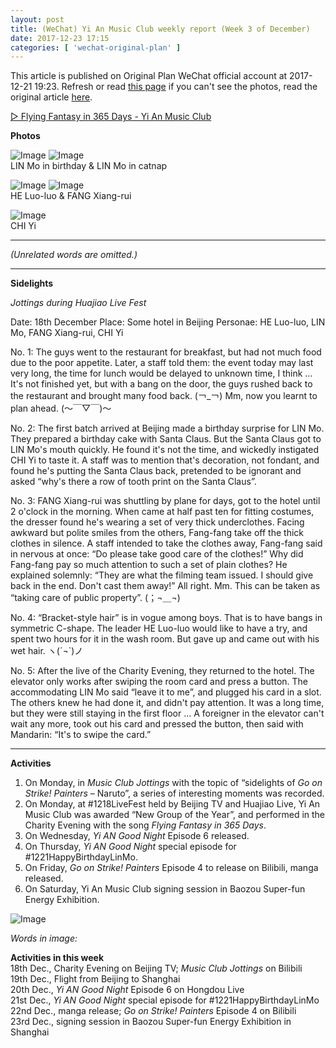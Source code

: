 ```yaml
---
layout: post
title: (WeChat) Yi An Music Club weekly report (Week 3 of December)
date: 2017-12-23 17:15
categories: [ 'wechat-original-plan' ]
---
```


This article is published on Original Plan WeChat official account at 2017-12-21 19:23. Refresh or read [this page](https://github.com/Quadrifolium/originalplan/blob/gh-pages/_posts/WeChat/2017-12-23-WeChat-Original-Plan.md) if you can't see the photos, read the original article [here](https://mp.weixin.qq.com/s/eUrPbBZfM8w1dDOaKDfsZg).

<!-- more -->

[▷ Flying Fantasy in 365 Days - Yi An Music Club](https://res.wx.qq.com/voice/getvoice?mediaid=MzIwOTY2ODc4MV8yMjQ3NDg0Mzg2)

**Photos**

![Image](https://mmbiz.qpic.cn/mmbiz_jpg/XOMVurd7hjQU8AKGxk6BtAwtI1gOr3iaNiccw82KlrzibEQia2eywwHpm3tbVqI3wavrI8VolamWVUrN2IicpQIsHAg/) ![Image](https://mmbiz.qpic.cn/mmbiz_jpg/XOMVurd7hjQU8AKGxk6BtAwtI1gOr3iaNVvibtia1PP5nmaIEu0mSDGWbZ6nibGib3wyINObQ6CEkicfKeXOqiaklPvyQ/)  
LIN Mo in birthday & LIN Mo in catnap

![Image](https://mmbiz.qpic.cn/mmbiz_jpg/XOMVurd7hjQU8AKGxk6BtAwtI1gOr3iaNdiaeDFUYh07cBiaZsichphZoicTbOfgaibWibGxZPzVeMw8lxreBV4lP9keQ/) ![Image](https://mmbiz.qpic.cn/mmbiz_jpg/XOMVurd7hjQU8AKGxk6BtAwtI1gOr3iaNcUDic0bsZBNROTew1bungUqhrEfNKwXlKPeqdfGcyep2O5MLOiacVWDQ/)  
HE Luo-luo & FANG Xiang-rui

![Image](https://mmbiz.qpic.cn/mmbiz_jpg/XOMVurd7hjQU8AKGxk6BtAwtI1gOr3iaNXiaOLma0LPXBV0a4LWKOJo9a6BrxB4rUJrUz2wrupwygONFDDD2Eib2A/)  
CHI Yi

---

*(Unrelated words are omitted.)*

---

**Sidelights**

*Jottings during Huajiao Live Fest*

Date: 18th December
Place: Some hotel in Beijing
Personae: HE Luo-luo, LIN Mo, FANG Xiang-rui, CHI Yi

No. 1:
The guys went to the restaurant for breakfast, but had not much food due to the poor appetite. Later, a staff told them: the event today may last very long, the time for lunch would be delayed to unknown time, I think … It's not finished yet, but with a bang on the door, the guys rushed back to the restaurant and brought many food back. (￢_￢) Mm, now you learnt to plan ahead. (～￣▽￣)～

No. 2:
The first batch arrived at Beijing made a birthday surprise for LIN Mo. They prepared a birthday cake with Santa Claus. But the Santa Claus got to LIN Mo's mouth quickly. He found it's not the time, and wickedly instigated CHI Yi to taste it. A staff was to mention that's decoration, not fondant, and found he's putting the Santa Claus back, pretended to be ignorant and asked “why's there a row of tooth print on the Santa Claus”.

No. 3:
FANG Xiang-rui was shuttling by plane for days, got to the hotel until 2 o'clock in the morning. When came at half past ten for fitting costumes, the dresser found he's wearing a set of very thick underclothes. Facing awkward but polite smiles from the others, Fang-fang take off the thick clothes in silence. A staff intended to take the clothes away, Fang-fang said in nervous at once: “Do please take good care of the clothes!” Why did Fang-fang pay so much attention to such a set of plain clothes? He explained solemnly: “They are what the filming team issued. I should give back in the end. Don't cast them away!” All right. Mm. This can be taken as “taking care of public property”. (；¬＿¬)

No. 4:
“Bracket-style hair” is in vogue among boys. That is to have bangs in symmetric C-shape. The leader HE Luo-luo would like to have a try, and spent two hours for it in the wash room. But gave up and came out with his wet hair. ヽ(´¬`)ノ

No. 5:
After the live of the Charity Evening, they returned to the hotel. The elevator only works after swiping the room card and press a button. The accommodating LIN Mo said “leave it to me”, and plugged his card in a slot. The others knew he had done it, and didn't pay attention. It was a long time, but they were still staying in the first floor … A foreigner in the elevator can't wait any more, took out his card and pressed the button, then said with Mandarin: “It's to swipe the card.”

---

**Activities**

1. On Monday, in *Music Club Jottings* with the topic of “sidelights of *Go on Strike! Painters* – Naruto”, a series of interesting moments was recorded.
2. On Monday, at #1218LiveFest held by Beijing TV and Huajiao Live, Yi An Music Club was awarded “New Group of the Year”, and performed in the Charity Evening with the song *Flying Fantasy in 365 Days*.
3. On Wednesday, *Yi AN Good Night* Episode 6 released.
4. On Thursday, *Yi AN Good Night* special episode for #1221HappyBirthdayLinMo.
5. On Friday, *Go on Strike! Painters* Episode 4 to release on Bilibili, manga released.
6. On Saturday, Yi An Music Club signing session in Baozou Super-fun Energy Exhibition.

![Image](https://mmbiz.qpic.cn/mmbiz_png/XOMVurd7hjQU8AKGxk6BtAwtI1gOr3iaN1XSDeib25ZPvRMC4hkhnnfXTBCawB7iacVpnXWR9KibafFhJBUibaic8d8g/)

*Words in image:*

**Activities in this week**  
18th Dec., Charity Evening on Beijing TV; *Music Club Jottings* on Bilibili  
19th Dec., Flight from Beijing to Shanghai  
20th Dec., *Yi AN Good Night* Episode 6 on Hongdou Live  
21st Dec., *Yi AN Good Night* special episode for #1221HappyBirthdayLinMo  
22nd Dec., manga release; *Go on Strike! Painters* Episode 4 on Bilibili  
23rd Dec., signing session in Baozou Super-fun Energy Exhibition in Shanghai
